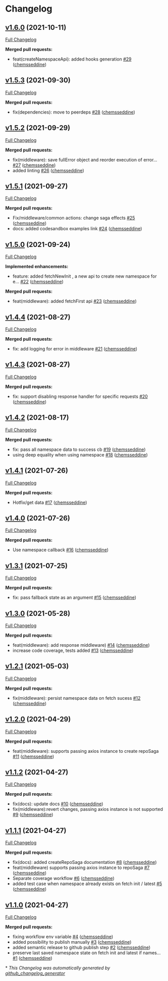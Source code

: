 # Changelog

## [v1.6.0](https://github.com/chemsseddine/redux-as-repo/tree/v1.6.0) (2021-10-11)

[Full Changelog](https://github.com/chemsseddine/redux-as-repo/compare/v1.5.3...v1.6.0)

**Merged pull requests:**

- feat\(createNamespaceApi\): added hooks generation [\#29](https://github.com/chemsseddine/redux-as-repo/pull/29) ([chemsseddine](https://github.com/chemsseddine))

## [v1.5.3](https://github.com/chemsseddine/redux-as-repo/tree/v1.5.3) (2021-09-30)

[Full Changelog](https://github.com/chemsseddine/redux-as-repo/compare/v1.5.2...v1.5.3)

**Merged pull requests:**

- fix\(dependencies\): move to peerdeps [\#28](https://github.com/chemsseddine/redux-as-repo/pull/28) ([chemsseddine](https://github.com/chemsseddine))

## [v1.5.2](https://github.com/chemsseddine/redux-as-repo/tree/v1.5.2) (2021-09-29)

[Full Changelog](https://github.com/chemsseddine/redux-as-repo/compare/v1.5.1...v1.5.2)

**Merged pull requests:**

- fix\(middleware\): save fullError object and reorder execution of error… [\#27](https://github.com/chemsseddine/redux-as-repo/pull/27) ([chemsseddine](https://github.com/chemsseddine))
- added linting [\#26](https://github.com/chemsseddine/redux-as-repo/pull/26) ([chemsseddine](https://github.com/chemsseddine))

## [v1.5.1](https://github.com/chemsseddine/redux-as-repo/tree/v1.5.1) (2021-09-27)

[Full Changelog](https://github.com/chemsseddine/redux-as-repo/compare/v1.5.0...v1.5.1)

**Merged pull requests:**

- Fix/middleware/common actions: change saga effects [\#25](https://github.com/chemsseddine/redux-as-repo/pull/25) ([chemsseddine](https://github.com/chemsseddine))
- docs: added codesandbox examples link [\#24](https://github.com/chemsseddine/redux-as-repo/pull/24) ([chemsseddine](https://github.com/chemsseddine))

## [v1.5.0](https://github.com/chemsseddine/redux-as-repo/tree/v1.5.0) (2021-09-24)

[Full Changelog](https://github.com/chemsseddine/redux-as-repo/compare/v1.4.4...v1.5.0)

**Implemented enhancements:**

- feature: added fetchNewInit , a new api to create new namespace for e… [\#22](https://github.com/chemsseddine/redux-as-repo/pull/22) ([chemsseddine](https://github.com/chemsseddine))

**Merged pull requests:**

- feat\(middleware\): added fetchFirst api [\#23](https://github.com/chemsseddine/redux-as-repo/pull/23) ([chemsseddine](https://github.com/chemsseddine))

## [v1.4.4](https://github.com/chemsseddine/redux-as-repo/tree/v1.4.4) (2021-08-27)

[Full Changelog](https://github.com/chemsseddine/redux-as-repo/compare/v1.4.3...v1.4.4)

**Merged pull requests:**

- fix: add logging for error in middleware [\#21](https://github.com/chemsseddine/redux-as-repo/pull/21) ([chemsseddine](https://github.com/chemsseddine))

## [v1.4.3](https://github.com/chemsseddine/redux-as-repo/tree/v1.4.3) (2021-08-27)

[Full Changelog](https://github.com/chemsseddine/redux-as-repo/compare/v1.4.2...v1.4.3)

**Merged pull requests:**

- fix: support disabling response handler for specific requests [\#20](https://github.com/chemsseddine/redux-as-repo/pull/20) ([chemsseddine](https://github.com/chemsseddine))

## [v1.4.2](https://github.com/chemsseddine/redux-as-repo/tree/v1.4.2) (2021-08-17)

[Full Changelog](https://github.com/chemsseddine/redux-as-repo/compare/v1.4.1...v1.4.2)

**Merged pull requests:**

- fix: pass all namespace data to success cb [\#19](https://github.com/chemsseddine/redux-as-repo/pull/19) ([chemsseddine](https://github.com/chemsseddine))
- using deep equality when using namespace [\#18](https://github.com/chemsseddine/redux-as-repo/pull/18) ([chemsseddine](https://github.com/chemsseddine))

## [v1.4.1](https://github.com/chemsseddine/redux-as-repo/tree/v1.4.1) (2021-07-26)

[Full Changelog](https://github.com/chemsseddine/redux-as-repo/compare/v1.4.0...v1.4.1)

**Merged pull requests:**

- Hotfix/get data [\#17](https://github.com/chemsseddine/redux-as-repo/pull/17) ([chemsseddine](https://github.com/chemsseddine))

## [v1.4.0](https://github.com/chemsseddine/redux-as-repo/tree/v1.4.0) (2021-07-26)

[Full Changelog](https://github.com/chemsseddine/redux-as-repo/compare/v1.3.1...v1.4.0)

**Merged pull requests:**

- Use namespace callback [\#16](https://github.com/chemsseddine/redux-as-repo/pull/16) ([chemsseddine](https://github.com/chemsseddine))

## [v1.3.1](https://github.com/chemsseddine/redux-as-repo/tree/v1.3.1) (2021-07-25)

[Full Changelog](https://github.com/chemsseddine/redux-as-repo/compare/v1.3.0...v1.3.1)

**Merged pull requests:**

- fix: pass fallback state as an argument [\#15](https://github.com/chemsseddine/redux-as-repo/pull/15) ([chemsseddine](https://github.com/chemsseddine))

## [v1.3.0](https://github.com/chemsseddine/redux-as-repo/tree/v1.3.0) (2021-05-28)

[Full Changelog](https://github.com/chemsseddine/redux-as-repo/compare/v1.2.1...v1.3.0)

**Merged pull requests:**

- feat\(middleware\): add response middleware\) [\#14](https://github.com/chemsseddine/redux-as-repo/pull/14) ([chemsseddine](https://github.com/chemsseddine))
- increase code coverage, tests added [\#13](https://github.com/chemsseddine/redux-as-repo/pull/13) ([chemsseddine](https://github.com/chemsseddine))

## [v1.2.1](https://github.com/chemsseddine/redux-as-repo/tree/v1.2.1) (2021-05-03)

[Full Changelog](https://github.com/chemsseddine/redux-as-repo/compare/v1.2.0...v1.2.1)

**Merged pull requests:**

- fix\(middleware\): persist namespace data on fetch sucess [\#12](https://github.com/chemsseddine/redux-as-repo/pull/12) ([chemsseddine](https://github.com/chemsseddine))

## [v1.2.0](https://github.com/chemsseddine/redux-as-repo/tree/v1.2.0) (2021-04-29)

[Full Changelog](https://github.com/chemsseddine/redux-as-repo/compare/v1.1.2...v1.2.0)

**Merged pull requests:**

- feat\(middleware\): supports passing axios instance to create repoSaga [\#11](https://github.com/chemsseddine/redux-as-repo/pull/11) ([chemsseddine](https://github.com/chemsseddine))

## [v1.1.2](https://github.com/chemsseddine/redux-as-repo/tree/v1.1.2) (2021-04-27)

[Full Changelog](https://github.com/chemsseddine/redux-as-repo/compare/v1.1.1...v1.1.2)

**Merged pull requests:**

- fix\(docs\): update docs [\#10](https://github.com/chemsseddine/redux-as-repo/pull/10) ([chemsseddine](https://github.com/chemsseddine))
- fix\(middleware\):revert changes, passing axios instance is not supported [\#9](https://github.com/chemsseddine/redux-as-repo/pull/9) ([chemsseddine](https://github.com/chemsseddine))

## [v1.1.1](https://github.com/chemsseddine/redux-as-repo/tree/v1.1.1) (2021-04-27)

[Full Changelog](https://github.com/chemsseddine/redux-as-repo/compare/v1.1.0...v1.1.1)

**Merged pull requests:**

- fix\(docs\): added createRepoSaga documentation [\#8](https://github.com/chemsseddine/redux-as-repo/pull/8) ([chemsseddine](https://github.com/chemsseddine))
- feat\(middleware\) supports passing axios instance to repoSaga [\#7](https://github.com/chemsseddine/redux-as-repo/pull/7) ([chemsseddine](https://github.com/chemsseddine))
- Separate coverage workflow [\#6](https://github.com/chemsseddine/redux-as-repo/pull/6) ([chemsseddine](https://github.com/chemsseddine))
- added test case when namespace already exists on fetch init / latest [\#5](https://github.com/chemsseddine/redux-as-repo/pull/5) ([chemsseddine](https://github.com/chemsseddine))

## [v1.1.0](https://github.com/chemsseddine/redux-as-repo/tree/v1.1.0) (2021-04-27)

[Full Changelog](https://github.com/chemsseddine/redux-as-repo/compare/8be97c38ad3db1b014c6c4a3c6ed9429cbc4d71d...v1.1.0)

**Merged pull requests:**

- fixing workflow env variable [\#4](https://github.com/chemsseddine/redux-as-repo/pull/4) ([chemsseddine](https://github.com/chemsseddine))
- added possibility to publish manually [\#3](https://github.com/chemsseddine/redux-as-repo/pull/3) ([chemsseddine](https://github.com/chemsseddine))
- added semantic release to github publish step [\#2](https://github.com/chemsseddine/redux-as-repo/pull/2) ([chemsseddine](https://github.com/chemsseddine))
- preserve last saved namespace state on fetch init and latest if names… [\#1](https://github.com/chemsseddine/redux-as-repo/pull/1) ([chemsseddine](https://github.com/chemsseddine))



\* *This Changelog was automatically generated by [github_changelog_generator](https://github.com/github-changelog-generator/github-changelog-generator)*

